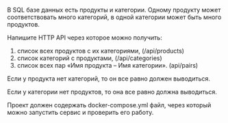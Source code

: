 В SQL базе данных есть продукты и категории. Одному продукту может соответствовать много категорий, в одной категории может быть много продуктов.

Напишите HTTP API через которое можно получить:

1) список всех продуктов с их категориями, (/api/products)
2) список категорий с продуктами, (/api/categories)
3) список всех пар «Имя продукта – Имя категории». (api/pairs)


 Если у продукта нет категорий, то он все равно должен выводиться.

Если у категории нет продуктов, то она все равно должна выводиться.

Проект должен содержать docker-compose.yml файл, через который можно запустить сервис и проверить его работу.
